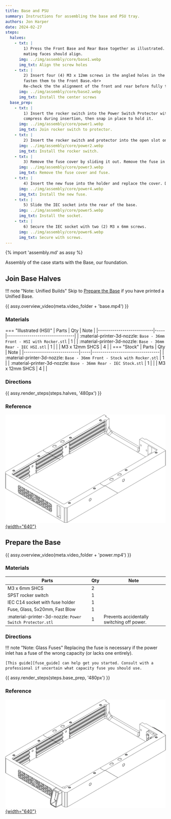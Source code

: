 ```yaml
---
title: Base and PSU
summary: Instructions for assembling the base and PSU tray.
authors: Jon Harper
date: 2024-02-27
steps:
  halves:
    - txt: |
        1) Press the Front Base and Rear Base together as illustrated. The angled screw holes on the
        mating faces should align.
      img: ../img/assembly/core/base1.webp
      img_txt: Align the screw holes
    - txt: |
        2) Insert four (4) M3 x 12mm screws in the angled holes in the top of the Rear Base and
        fasten them to the Front Base.<br>
        Re-check the the alignment of the front and rear before fully tightening.
      img: ../img/assembly/core/base2.webp
      img_txt: Install the center screws
  base_prep:
    - txt: |
        1) Insert the rocker switch into the Power Switch Protector with **"ON" facing up**. The flaps on the switch
        compress during insertion, then snap in place to hold it.
      img: ../img/assembly/core/power1.webp
      img_txt: Join rocker switch to protector.
    - txt: |
        2) Insert the rocker switch and protector into the open slot on the front base.
      img: ../img/assembly/core/power2.webp
      img_txt: Install the rocker switch.
    - txt: |
        3) Remove the fuse cover by sliding it out. Remove the fuse in the holder.
      img: ../img/assembly/core/power3.webp
      img_txt: Remove the fuse cover and fuse.
    - txt: |
        4) Insert the new fuse into the holder and replace the cover. Direction of the fuse does not matter.
      img: ../img/assembly/core/power4.webp
      img_txt: Install the new fuse.
    - txt: |
        5) Slide the IEC socket into the rear of the base.
      img: ../img/assembly/core/power5.webp
      img_txt: Install the socket.
    - txt: |
        6) Secure the IEC socket with two (2) M3 x 6mm screws.
      img: ../img/assembly/core/power6.webp
      img_txt: Secure with screws.
---
```


{% import 'assembly.md' as assy %}

Assembly of the case starts with the Base, our foundation.

## Join Base Halves

!!! note "Note: Unified Builds"
    Skip to [Prepare the Base](#prepare-the-base) if you have printed a Unified Base.

{{ assy.overview_video(meta.video_folder + 'base.mp4') }}

### Materials

=== "Illustrated (HSI)"
    | Parts                     | Qty | Note                            |
    |---------------------------|-----|---------------------------------|
    | :material-printer-3d-nozzle: `Base - 36mm Front - HSI with Rocker.stl` | 1 |
    | :material-printer-3d-nozzle: `Base - 36mm Rear - IEC HSI.stl` | 1 |   |
    | M3 x 12mm SHCS            | 4   |         |
=== "Stock"
    | Parts                     | Qty | Note                            |
    |---------------------------|-----|---------------------------------|
    | :material-printer-3d-nozzle: `Base - 36mm Front - Stock with Rocker.stl` | 1 |
    | :material-printer-3d-nozzle: `Base - 36mm Rear - IEC Stock.stl` | 1 |   |
    | M3 x 12mm SHCS            | 4   |         |

### Directions

{{ assy.render_steps(steps.halves, '480px') }}

### Reference

[![illustration][base_final]{width="640"}][base_final]

## Prepare the Base

{{ assy.overview_video(meta.video_folder + 'power.mp4') }}

### Materials

| Parts                     | Qty | Note                            |
|---------------------------|-----|---------------------------------|
| M3 x 6mm SHCS             | 2   |                                 |
| SPST rocker switch        | 1   |                                 |
| IEC C14 socket with fuse holder | 1   |                           |
| Fuse, Glass, 5x20mm, Fast Blow | 1 | |                            |
| :material-printer-3d-nozzle: `Power Switch Protector.stl` | 1 | Prevents accidentally switching off power.  |

### Directions

!!! note "Note: Glass Fuses"
    Replacing the fuse is necessary if the power inlet has a fuse of the wrong capacity (or lacks one entirely).

    [This guide][fuse_guide] can help get you started. Consult with a professional if uncertain what capacity fuse you should use.

{{ assy.render_steps(steps.base_prep, '480px') }}

### Reference

[![illustration][power_final]{width="640"}][power_final]

[base_final]: ../img/assembly/core/base_final.webp
[power_final]: ../img/assembly/core/power_final.webp